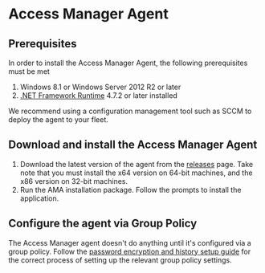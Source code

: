 # Access Manager Agent

## Prerequisites

In order to install the Access Manager Agent, the following prerequisites must be met

1. Windows 8.1 or Windows Server 2012 R2 or later
2. [.NET Framework Runtime](https://dotnet.microsoft.com/download) 4.7.2 or later installed

We recommend using a configuration management tool such as SCCM to deploy the agent to your fleet.

## **Download and install the Access Manager Agent**

1. Download the latest version of the agent from the [releases](https://github.com/lithnet/access-manager/releases/latest) page. Take note that you must install the x64 version on 64-bit machines, and the x86 version on 32-bit machines.
2. Run the AMA installation package. Follow the prompts to install the application.

## **Configure the agent via Group Policy**

The Access Manager agent doesn't do anything until it's configured via a group policy. Follow the [password encryption and history setup guide](../../configuration/deploying\_features/setting-up-password-encryption-and-history.md) for the correct process of setting up the relevant group policy settings.
